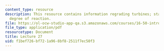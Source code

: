 ```yaml
---
content_type: resource
description: This resource contains information regrading turbines; stage characteristics;
  degree of reaction.
file: https://ol-ocw-studio-app-qa.s3.amazonaws.com/courses/16-50-introduction-to-propulsion-systems-spring-2012/f1bef726bf721a968bf82511f7ec50f3_MIT16_50S12_lec27.pdf
file_type: application/pdf
resourcetype: Document
title: Lecture 27
uid: f1bef726-bf72-1a96-8bf8-2511f7ec50f3
---
```

